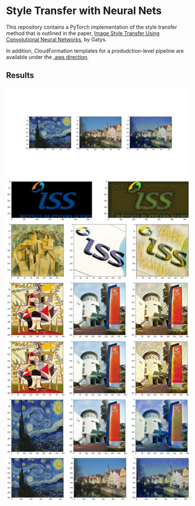 # Style Transfer with Neural Nets
This repository contains a PyTorch implementation of the style transfer method that is outlined in the paper, [Image Style Transfer Using Convolutional Neural Networks](https://www.cv-foundation.org/openaccess/content_cvpr_2016/papers/Gatys_Image_Style_Transfer_CVPR_2016_paper.pdf), by Gatys.

In addition, CloudFormation templates for a produdction-level pipeline are available under the [.aws direction](.aws).

## Results
![Example 1](./agent/out/output.jpg)
![Example 2](./agent/out/output1.png)
![Example 3](./agent/out/output2.png)
![Example 4](./agent/out/output3.png)
![Example 5](./agent/out/output4.png)
![Example 6](./agent/out/output5.png)
![Example 7](./agent/out/output7.png)
